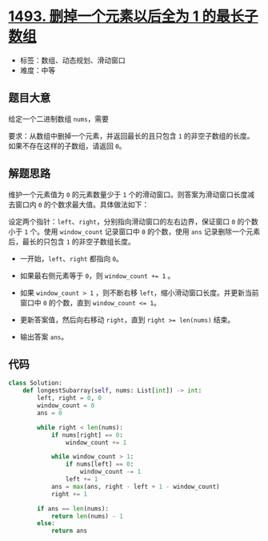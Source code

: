 # [1493. 删掉一个元素以后全为 1 的最长子数组](https://leetcode-cn.com/problems/longest-subarray-of-1s-after-deleting-one-element/)

- 标签：数组、动态规划、滑动窗口
- 难度：中等

## 题目大意

给定一个二进制数组 `nums`，需要

要求：从数组中删掉一个元素，并返回最长的且只包含 `1` 的非空子数组的长度。如果不存在这样的子数组，请返回 `0`。

## 解题思路

维护一个元素值为 `0` 的元素数量少于 `1` 个的滑动窗口。则答案为滑动窗口长度减去窗口内 `0` 的个数求最大值。具体做法如下：

设定两个指针：`left`、`right`，分别指向滑动窗口的左右边界，保证窗口 `0` 的个数小于 `1` 个。使用 `window_count` 记录窗口中 `0` 的个数，使用 `ans` 记录删除一个元素后，最长的只包含 `1` 的非空子数组长度。

- 一开始，`left`、`right` 都指向 `0`。

- 如果最右侧元素等于 `0`，则 `window_count += 1` 。

- 如果 `window_count > 1` ，则不断右移 `left`，缩小滑动窗口长度。并更新当前窗口中 `0` 的个数，直到 `window_count <= 1`。
- 更新答案值，然后向右移动 `right`，直到 `right >= len(nums)` 结束。
- 输出答案 `ans`。

## 代码

```Python
class Solution:
    def longestSubarray(self, nums: List[int]) -> int:
        left, right = 0, 0
        window_count = 0
        ans = 0

        while right < len(nums):
            if nums[right] == 0:
                window_count += 1

            while window_count > 1:
                if nums[left] == 0:
                    window_count -= 1
                left += 1
            ans = max(ans, right - left + 1 - window_count)
            right += 1

        if ans == len(nums):
            return len(nums) - 1
        else:
            return ans
```

